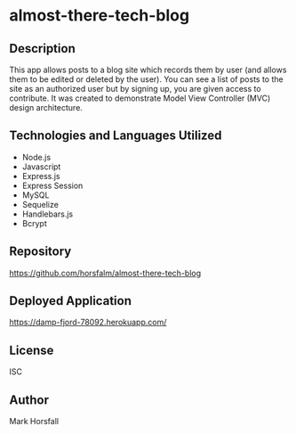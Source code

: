 # almost-there-tech-blog

## Description

This app allows posts to a blog site which records them by user (and allows them to be edited or deleted by the user). You can see a list of posts to the site as an authorized user but by signing up, you are given access to contribute. It was created to demonstrate Model View Controller (MVC) design architecture.

## Technologies and Languages Utilized

- Node.js
- Javascript
- Express.js
- Express Session
- MySQL
- Sequelize
- Handlebars.js
- Bcrypt

## Repository

https://github.com/horsfalm/almost-there-tech-blog

## Deployed Application

https://damp-fjord-78092.herokuapp.com/

## License

ISC

## Author

Mark Horsfall